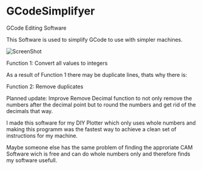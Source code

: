 # GCodeSimplifyer
GCode Editing Software

This Software is used to simplify GCode to use with simpler machines. 

![ScreenShot](http://fs5.directupload.net/images/151016/ggr3r4m2.jpg)

Function 1: Convert all values to integers

As a result of Function 1 there may be duplicate lines, thats why there is:

Function 2: Remove duplicates


Planned update: Improve Remove Decimal function to not only remove the numbers after the decimal point but to round the numbers and get rid of the decimals that way.

I made this software for my DIY Plotter which only uses whole numbers and making
this programm was the fastest way to achieve a clean set of instructions for my machine.

Maybe someone else has the same problem of finding the approriate CAM Software wich is free and
can do whole numbers only and therefore finds my software usefull.
